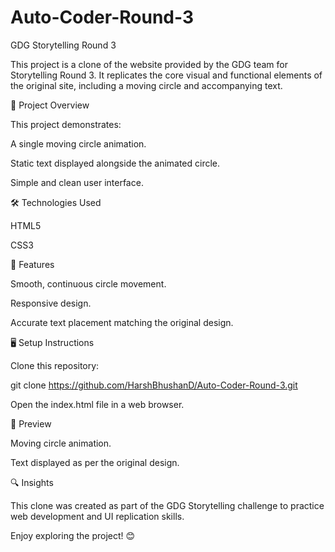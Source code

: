 # Auto-Coder-Round-3


GDG Storytelling Round 3

This project is a clone of the website provided by the GDG team for Storytelling Round 3. It replicates the core visual and functional elements of the original site, including a moving circle and accompanying text.

🚀 Project Overview

This project demonstrates:

A single moving circle animation.

Static text displayed alongside the animated circle.

Simple and clean user interface.

🛠️ Technologies Used

HTML5

CSS3

🎯 Features

Smooth, continuous circle movement.

Responsive design.

Accurate text placement matching the original design.

🖥️ Setup Instructions

Clone this repository:

git clone https://github.com/HarshBhushanD/Auto-Coder-Round-3.git

Open the index.html file in a web browser.

📸 Preview

Moving circle animation.

Text displayed as per the original design.

🔍 Insights

This clone was created as part of the GDG Storytelling challenge to practice web development and UI replication skills.

Enjoy exploring the project! 😊


